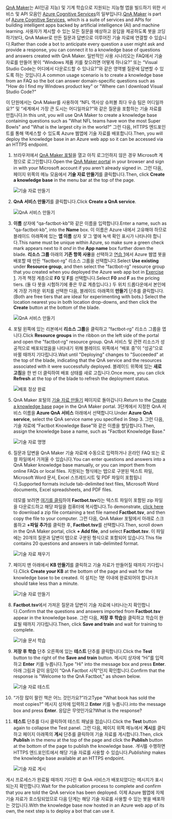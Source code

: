 
<span data-ttu-id="06987-101">[QnA Maker](https://www.qnamaker.ai/)는 AI(인공 지능) 및 기계 학습으로 지원되는 지능형 앱을 빌드하기 위한 서비스 및 API 모음인 [Azure Cognitive Services](https://www.microsoft.com/cognitive-services/)의 일부입니다.</span><span class="sxs-lookup"><span data-stu-id="06987-101">[QnA Maker](https://www.qnamaker.ai/) is part of [Azure Cognitive Services](https://www.microsoft.com/cognitive-services/), which is a suite of services and APIs for building intelligent apps backed by artificial intelligence (AI) and machine learning.</span></span> <span data-ttu-id="06987-102">사용자가 제시할 수 있는 모든 질문을 예상하고 응답을 제공하도록 봇을 코딩하기보다, QnA Maker로 만든 질문과 답변으로 이루어진 기술 자료에 연결할 수 있습니다.</span><span class="sxs-lookup"><span data-stu-id="06987-102">Rather than code a bot to anticipate every question a user might ask and provide a response, you can connect it to a knowledge base of questions and answers created with QnA Maker.</span></span> <span data-ttu-id="06987-103">일반적인 사용 시나리오는 FAQ에서 기술 자료를 만들어 봇이 “Windows 제품 키를 찾으려면 어떻게 하나요?” 또는 “Visual Studio Code는 어디에서 다운로드할 수 있나요?”와 같은 영역별 질문에 답변할 수 있도록 하는 것입니다.</span><span class="sxs-lookup"><span data-stu-id="06987-103">A common usage scenario is to create a knowledge base from an FAQ so the bot can answer domain-specific questions such as "How do I find my Windows product key" or "Where can I download Visual Studio Code?"</span></span>

<span data-ttu-id="06987-104">이 단원에서는 QnA Maker를 사용하여 “NFL 역사상 슈퍼볼 최다 우승 팀은 어디일까요?” 및 “세계에서 가장 큰 도시는 어디일까요?”와 같은 질문을 포함하는 기술 자료를 만듭니다.</span><span class="sxs-lookup"><span data-stu-id="06987-104">In this unit, you will use QnA Maker to create a knowledge base containing questions such as "What NFL teams have won the most Super Bowls" and "What is the largest city in the world?"</span></span> <span data-ttu-id="06987-105">그런 다음, HTTPS 엔드포인트를 통해 액세스할 수 있도록 Azure 웹앱에 기술 자료를 배포합니다.</span><span class="sxs-lookup"><span data-stu-id="06987-105">Then, you will deploy the knowledge base in an Azure web app so it can be accessed via an HTTPS endpoint.</span></span>

1. <span data-ttu-id="06987-106">브라우저에서 [QnA Maker 포털](https://www.qnamaker.ai/)을 열고 아직 로그인하지 않은 경우 Microsoft 계정으로 로그인합니다.</span><span class="sxs-lookup"><span data-stu-id="06987-106">Open the [QnA Maker portal](https://www.qnamaker.ai/) in your browser and sign in with your Microsoft account if you aren't already signed in.</span></span> <span data-ttu-id="06987-107">그런 다음, 페이지 위쪽의 메뉴 모음에서 **기술 자료 만들기**를 클릭합니다.</span><span class="sxs-lookup"><span data-stu-id="06987-107">Then, click **Create a knowledge base** in the menu bar at the top of the page.</span></span>

    ![기술 자료 만들기](../media-draft/3-qna-new-kb.png)

1. <span data-ttu-id="06987-109">**QnA 서비스 만들기**를 클릭합니다.</span><span class="sxs-lookup"><span data-stu-id="06987-109">Click **Create a QnA service**.</span></span>

    ![QnA 서비스 만들기](../media-draft/3-create-kb-1.png)

1. <span data-ttu-id="06987-111">**이름** 상자에 “qa-factbot-kb”와 같은 이름을 입력합니다.</span><span class="sxs-lookup"><span data-stu-id="06987-111">Enter a name, such as "qa-factbot-kb", into the **Name** box.</span></span> <span data-ttu-id="06987-112">이 이름은 Azure 내에서 고유해야 하므로 블레이드 아래쪽에 있는 **앱 이름** 상자 *및* 그 옆에 녹색 확인 표시가 나타나야 합니다.</span><span class="sxs-lookup"><span data-stu-id="06987-112">This name must be unique within Azure, so make sure a green check mark appears next to it *and* in the **App name** box further down the blade.</span></span> <span data-ttu-id="06987-113">**리소스 그룹** 아래의 **기존 항목 사용**을 선택하고 [연습 1](#Exercise1)에서 Azure 웹앱 봇을 배포할 때 만든 “factbot-rg” 리소스 그룹을 선택합니다.</span><span class="sxs-lookup"><span data-stu-id="06987-113">Select **Use existing** under **Resource group**, and then select the "factbot-rg" resource group that you created when you deployed the Azure web app bot in [Exercise 1](#Exercise1).</span></span> <span data-ttu-id="06987-114">가격 책정 계층으로 **F0** 및 **F**를 선택합니다.</span><span class="sxs-lookup"><span data-stu-id="06987-114">Select **F0** and **F** as the pricing tiers.</span></span> <span data-ttu-id="06987-115">(둘 다 봇을 시험하기에 좋은 무료 계층입니다.) 두 위치 드롭다운에서 본인에게 가장 가까운 위치를 선택한 다음, 블레이드 아래쪽의 **만들기** 단추를 클릭합니다.</span><span class="sxs-lookup"><span data-stu-id="06987-115">(Both are free tiers that are ideal for experimenting with bots.) Select the location nearest you in both location drop-downs, and then click the **Create** button at the bottom of the blade.</span></span>

    ![QnA 서비스 만들기](../media-draft/3-new-qna-maker-service.png)

1. <span data-ttu-id="06987-117">포털 왼쪽에 있는 리본에서 **리소스 그룹**을 클릭하고 “factbot-rg” 리소스 그룹을 엽니다.</span><span class="sxs-lookup"><span data-stu-id="06987-117">Click **Resource groups** in the ribbon on the left side of the portal and open the "factbot-rg" resource group.</span></span> <span data-ttu-id="06987-118">QnA 서비스 및 관련 리소스가 성공적으로 배포되었음을 나타내기 위해 블레이드 위쪽에서 “배포 중”이 “성공”으로 바뀔 때까지 기다립니다.</span><span class="sxs-lookup"><span data-stu-id="06987-118">Wait until "Deploying" changes to "Succeeded" at the top of the blade, indicating that the QnA service and the resources associated with it were successfully deployed.</span></span> <span data-ttu-id="06987-119">블레이드 위쪽에 있는 **새로 고침**을 한 번 더 클릭하여 배포 상태를 새로 고칩니다.</span><span class="sxs-lookup"><span data-stu-id="06987-119">Once more, you can click **Refresh** at the top of the blade to refresh the deployment status.</span></span>

    ![배포 정상 완료](../media-draft/3-resource-group-master-2.png)

1. <span data-ttu-id="06987-121">QnA Maker 포털의 [기술 자료 만들기](https://www.qnamaker.ai/Create) 페이지로 돌아갑니다.</span><span class="sxs-lookup"><span data-stu-id="06987-121">Return to the [Create a knowledge base](https://www.qnamaker.ai/Create) page in the QnA Maker portal.</span></span> <span data-ttu-id="06987-122">3단계에서 지정한 QnA 서비스 이름을 **Azure QnA 서비스** 아래에서 선택합니다.</span><span class="sxs-lookup"><span data-stu-id="06987-122">Under **Azure QnA service**, select the QnA service name you specified in Step 3.</span></span> <span data-ttu-id="06987-123">그런 다음, 기술 자료에 “Factbot Knowledge Base”와 같은 이름을 할당합니다.</span><span class="sxs-lookup"><span data-stu-id="06987-123">Then, assign the knowledge base a name, such as "Factbot Knowledge Base."</span></span>

    ![기술 자료 명명](../media-draft/3-create-kb-2-3.png)

1. <span data-ttu-id="06987-125">질문과 답변을 QnA Maker 기술 자료에 수동으로 입력하거나 온라인 FAQ 또는 로컬 파일에서 가져올 수 있습니다.</span><span class="sxs-lookup"><span data-stu-id="06987-125">You can enter questions and answers into a QnA Maker knowledge base manually, or you can import them from online FAQs or local files.</span></span> <span data-ttu-id="06987-126">지원되는 형식에는 탭으로 구분된 텍스트 파일, Microsoft Word 문서, Excel 스프레드시트 및 PDF 파일이 포함됩니다.</span><span class="sxs-lookup"><span data-stu-id="06987-126">Supported formats include tab-delimited text files, Microsoft Word documents, Excel spreadsheets, and PDF files.</span></span>

    <span data-ttu-id="06987-127">데모를 보려면 [여기를 클릭](https://topcs.blob.core.windows.net/public/bots-resources.zip)하여 **Factbot.tsv**라는 텍스트 파일이 포함된 zip 파일을 다운로드하고 해당 파일을 컴퓨터에 복사합니다.</span><span class="sxs-lookup"><span data-stu-id="06987-127">To demonstrate, [click here](https://topcs.blob.core.windows.net/public/bots-resources.zip) to download a zip file containing a text file named **Factbot.tsv**, and then copy the file to your computer.</span></span> <span data-ttu-id="06987-128">그런 다음, QnA Maker 포털에서 아래로 스크롤하고 **+파일 추가**를 클릭한 후, **Factbot.tsv**를 선택합니다.</span><span class="sxs-lookup"><span data-stu-id="06987-128">Then, scroll down in the QnA Maker portal, click **+ Add file**, and select **Factbot.tsv**.</span></span> <span data-ttu-id="06987-129">이 파일에는 20개의 질문과 답변이 탭으로 구분된 형식으로 포함되어 있습니다.</span><span class="sxs-lookup"><span data-stu-id="06987-129">This file contains 20 questions and answers in tab-delimited format.</span></span>

    ![기술 자료 채우기](../media-draft/3-create-kb-4.png)

1. <span data-ttu-id="06987-131">페이지 맨 아래에서 **KB 만들기**를 클릭하고 기술 자료가 만들어질 때까지 기다립니다.</span><span class="sxs-lookup"><span data-stu-id="06987-131">Click **Create your KB** at the bottom of the page and wait for the knowledge base to be created.</span></span> <span data-ttu-id="06987-132">이 설치는 1분 이내에 완료되어야 합니다.</span><span class="sxs-lookup"><span data-stu-id="06987-132">It should take less than a minute.</span></span>

    ![기술 자료 만들기](../media-draft/3-create-kb-5.png)

1. <span data-ttu-id="06987-134">**Factbot.tsv**에서 가져온 질문과 답변이 기술 자료에 나타나는지 확인합니다.</span><span class="sxs-lookup"><span data-stu-id="06987-134">Confirm that the questions and answers imported from **Factbot.tsv** appear in the knowledge base.</span></span> <span data-ttu-id="06987-135">그런 다음, **저장 후 학습**을 클릭하고 학습이 완료될 때까지 기다립니다.</span><span class="sxs-lookup"><span data-stu-id="06987-135">Then, click **Save and train** and wait for training to complete.</span></span>

    ![기술 문서 학습](../media-draft/3-save-and-train.png)

1. <span data-ttu-id="06987-137">**저장 후 학습** 단추 오른쪽에 있는 **테스트** 단추를 클릭합니다.</span><span class="sxs-lookup"><span data-stu-id="06987-137">Click the **Test** button to the right of the **Save and train** button.</span></span> <span data-ttu-id="06987-138">메시지 상자에 “Hi”를 입력하고 **Enter** 키를 누릅니다.</span><span class="sxs-lookup"><span data-stu-id="06987-138">Type "Hi" into the message box and press **Enter**.</span></span> <span data-ttu-id="06987-139">아래 그림과 같이 응답이 “QnA Factbot 시작”인지 확인합니다.</span><span class="sxs-lookup"><span data-stu-id="06987-139">Confirm that the response is "Welcome to the QnA Factbot," as shown below.</span></span>

    ![기술 자료 테스트](../media-draft/3-test-kb.png)

1. <span data-ttu-id="06987-141">“가장 많이 팔린 책은 어느 것인가요?”라고</span><span class="sxs-lookup"><span data-stu-id="06987-141">Type "What book has sold the most copies?"</span></span> <span data-ttu-id="06987-142">메시지 상자에 입력하고 **Enter** 키를 누릅니다.</span><span class="sxs-lookup"><span data-stu-id="06987-142">into the message box and press **Enter**.</span></span> <span data-ttu-id="06987-143">응답은 무엇인가요?</span><span class="sxs-lookup"><span data-stu-id="06987-143">What is the response?</span></span>

1. <span data-ttu-id="06987-144">**테스트** 단추를 다시 클릭하여 테스트 패널을 접습니다.</span><span class="sxs-lookup"><span data-stu-id="06987-144">Click the **Test** button again to collapse the Test panel.</span></span> <span data-ttu-id="06987-145">그런 다음, 페이지 위쪽 메뉴에서 **게시**를 클릭하고 페이지 아래쪽의 **게시** 단추를 클릭하여 기술 자료를 게시합니다.</span><span class="sxs-lookup"><span data-stu-id="06987-145">Then, click **Publish** in the menu at the top of the page and click the **Publish** button at the bottom of the page to publish the knowledge base.</span></span> <span data-ttu-id="06987-146">*게시*를 수행하면 HTTPS 엔드포인트에서 해당 기술 자료를 사용할 수 있습니다.</span><span class="sxs-lookup"><span data-stu-id="06987-146">*Publishing* makes the knowledge base available at an HTTPS endpoint.</span></span>

    ![기술 자료 게시](../media-draft/3-publish-kb.png)

<span data-ttu-id="06987-148">게시 프로세스가 완료될 때까지 기다린 후 QnA 서비스가 배포되었다는 메시지가 표시되는지 확인합니다.</span><span class="sxs-lookup"><span data-stu-id="06987-148">Wait for the publication process to complete and confirm that you are told the QnA service has been deployed.</span></span> <span data-ttu-id="06987-149">이제 Azure 웹앱에 자체 기술 자료가 호스팅되었므로 다음 단계는 해당 기술 자료를 사용할 수 있는 봇을 배포하는 것입니다.</span><span class="sxs-lookup"><span data-stu-id="06987-149">With the knowledge base now hosted in an Azure web app of its own, the next step is to deploy a bot that can use it.</span></span>